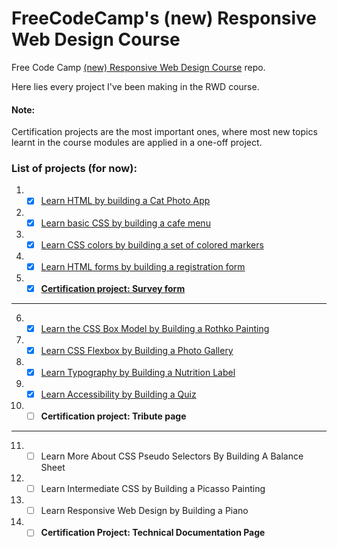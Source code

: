 # FreeCodeCamp's (new) Responsive Web Design Course

Free Code Camp [(new) Responsive Web Design Course](https://www.freecodecamp.org/learn/2022/responsive-web-design) repo. 

Here lies every project I've been making in the RWD course. 

#### Note: 
Certification projects are the most important ones, where most new topics learnt in the course modules are applied in a one-off project.

### List of projects (for now):
1. - [x] [Learn HTML by building a Cat Photo App](https://github.com/salvarez96/FCC-responsive-web-design/tree/main/New%20responsive%20web%20design%20course/First%20project)
2. - [x] [Learn basic CSS by building a cafe menu](https://github.com/salvarez96/FCC-responsive-web-design/tree/main/New%20responsive%20web%20design%20course/Second%20project)
3. - [x] [Learn CSS colors by building a set of colored markers](https://github.com/salvarez96/FCC-responsive-web-design/tree/main/New%20responsive%20web%20design%20course/Third%20project)
4. - [x] [Learn HTML forms by building a registration form](https://github.com/salvarez96/FCC-responsive-web-design/tree/main/New%20responsive%20web%20design%20course/Fourth%20project)
5. - [x] [**Certification project: Survey form**](https://github.com/salvarez96/FCC-responsive-web-design/tree/main/New%20responsive%20web%20design%20course/Fifth%20project)
------
6. - [x] [Learn the CSS Box Model by Building a Rothko Painting](https://github.com/salvarez96/FCC-responsive-web-design/tree/main/New%20responsive%20web%20design%20course/Sixth%20project)
7. - [x] [Learn CSS Flexbox by Building a Photo Gallery](https://github.com/salvarez96/FCC-responsive-web-design/tree/main/New%20responsive%20web%20design%20course/Sixth%20project)
8. - [x] [Learn Typography by Building a Nutrition Label](https://github.com/salvarez96/FCC-responsive-web-design/tree/main/New%20responsive%20web%20design%20course/Eighth%20project)
9. - [x] [Learn Accessibility by Building a Quiz](https://github.com/salvarez96/FCC-responsive-web-design/tree/main/New%20responsive%20web%20design%20course/Nineth%20project)
10. - [ ] **Certification project: Tribute page**
------
11. - [ ] Learn More About CSS Pseudo Selectors By Building A Balance Sheet
12. - [ ] Learn Intermediate CSS by Building a Picasso Painting
13. - [ ] Learn Responsive Web Design by Building a Piano
14. - [ ] **Certification Project: Technical Documentation Page**

